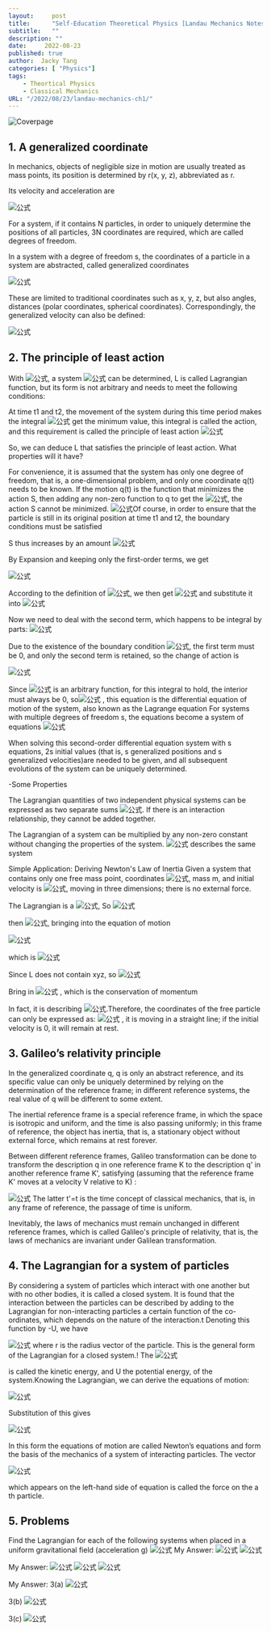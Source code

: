 ```yaml
---
layout:     post
title:      "Self-Education Theoretical Physics [Landau Mechanics Notes]  Chapter 1: The Equation of Motion"
subtitle:   ""
description: ""
date:     2022-08-23
published: true
author:  Jacky Tang
categories: [ "Physics"]
tags:
    - Theortical Physics
    - Classical Mechanics
URL: "/2022/08/23/landau-mechanics-ch1/"
---
```


<!--more-->
![Coverpage](/img/landau-mechanics-ch1/landau.jpg)
 ## 1. A generalized coordinate

In mechanics, objects of negligible size in motion are usually treated as mass points, its position is determined by r(x, y, z), abbreviated as r.

Its velocity and acceleration are 

![公式](/img/landau-mechanics-ch1/1.png)


For a system, if it contains N particles, in order to uniquely determine the positions of all particles, 3N coordinates are required, which are called degrees of freedom.

In a system with a degree of freedom s, the coordinates of a particle in a system are abstracted, called generalized coordinates

![公式](/img/landau-mechanics-ch1/2.png)

These are limited to traditional coordinates such as x, y, z, but also angles, distances (polar coordinates, spherical coordinates). Correspondingly, the generalized velocity can also be defined:

![公式](/img/landau-mechanics-ch1/3.png)

 ## 2.  The principle of least action

With ![公式](/img/landau-mechanics-ch1/4.png), a system ![公式](/img/landau-mechanics-ch1/5.png) can be determined, L is called Lagrangian function, but its form is not arbitrary and needs to meet the following conditions:

At time t1 and t2, the movement of the system during this time period makes the integral  ![公式](/img/landau-mechanics-ch1/6.svg) get the minimum value, this integral is called the action, and this requirement is called the principle of least action ![公式](/img/landau-mechanics-ch1/7.svg)

So, we can deduce L that satisfies the principle of least action. What properties will it have? 

For convenience, it is assumed that the system has only one degree of freedom, that is, a one-dimensional problem, and only one coordinate q(t) needs to be known. If the motion q(t) is the function that minimizes the action S, then adding any non-zero function to q to get the ![公式](/img/landau-mechanics-ch1/8.svg), the action S cannot be minimized. ![公式](/img/landau-mechanics-ch1/9.svg)Of course, in order to ensure that the particle is still in its original position at time t1 and t2, the boundary conditions must be satisfied

S thus increases by an amount ![公式](/img/landau-mechanics-ch1/10.svg)  

 

By Expansion and keeping only the first-order terms, we get

![公式](/img/landau-mechanics-ch1/11.svg)  

According to the definition of ![公式](/img/landau-mechanics-ch1/12.svg), we then get ![公式](/img/landau-mechanics-ch1/13.svg)  and substitute it into  ![公式](/img/landau-mechanics-ch1/14.svg)

 Now we need to deal with the second term, which happens to be integral by parts: ![公式](/img/landau-mechanics-ch1/15.svg)  

 Due to the existence of the boundary condition ![公式](/img/landau-mechanics-ch1/16.svg), the first term must be 0, and only the second term is retained, so the change of action is

![公式](/img/landau-mechanics-ch1/17.svg)  

 Since ![公式](/img/landau-mechanics-ch1/18.svg) is an arbitrary function, for this integral to hold, the interior must always be 0, so![公式](/img/landau-mechanics-ch1/19.svg) , this equation is the differential equation of motion of the system, also known as the Lagrange equation For systems with multiple degrees of freedom s, the equations become a system of equations ![公式](/img/landau-mechanics-ch1/20.svg) 

 When solving this second-order differential equation system with s equations, 2s initial values (that is, s generalized positions and s generalized velocities)are needed to be given, and all subsequent evolutions of the system can be uniquely determined.

-Some Properties

The Lagrangian quantities of two independent physical systems can be expressed as two separate sums ![公式](/img/landau-mechanics-ch1/21.svg). If there is an interaction relationship, they cannot be added together.

The Lagrangian of a system can be multiplied by any non-zero constant without changing the properties of the system. ![公式](/img/landau-mechanics-ch1/22.svg) describes the same system

 

Simple Application: Deriving Newton's Law of Inertia
Given a system that contains only one free mass point, coordinates ![公式](/img/landau-mechanics-ch1/23.svg), mass m, and initial velocity is ![公式](/img/landau-mechanics-ch1/24.svg), moving in three dimensions; there is no external force.

The Lagrangian is a ![公式](/img/landau-mechanics-ch1/25.svg),  So ![公式](/img/landau-mechanics-ch1/26.svg)

then ![公式](/img/landau-mechanics-ch1/27.svg), bringing into the equation of motion

![公式](/img/landau-mechanics-ch1/28.svg)

which is ![公式](/img/landau-mechanics-ch1/29.svg)

Since L does not contain xyz, so ![公式](/img/landau-mechanics-ch1/30.svg)

Bring in ![公式](/img/landau-mechanics-ch1/31.svg) , which is the conservation of momentum

In fact, it is describing ![公式](/img/landau-mechanics-ch1/32.svg).Therefore, the coordinates of the free particle can only be expressed as: ![公式](/img/landau-mechanics-ch1/33.svg) , it is moving in a straight line; if the initial velocity is 0, it will remain at rest.



## 3. Galileo’s relativity principle

In the generalized coordinate q, q is only an abstract reference, and its specific value can only be uniquely determined by relying on the determination of the reference frame; in different reference systems, the real value of q will be different to some extent.

The inertial reference frame is a special reference frame, in which the space is isotropic and uniform, and the time is also passing uniformly; in this frame of reference, the object has inertia, that is, a stationary object without external force, which remains at rest forever.

Between different reference frames, Galileo transformation can be done to transform the description q in one reference frame K to the description q' in another reference frame K', satisfying (assuming that the reference frame K' moves at a velocity V relative to K) :

![公式](/img/landau-mechanics-ch1/34.svg)
The latter t'=t is the time concept of classical mechanics, that is, in any frame of reference, the passage of time is uniform.

Inevitably, the laws of mechanics must remain unchanged in different reference frames, which is called Galileo's principle of relativity, that is, the laws of mechanics are invariant under Galilean transformation.



## 4. The Lagrangian for a system of particles

By considering a system of particles which interact with one another but with no other bodies, it is called a closed system. It is found that the interaction between the particles can be described by adding to the Lagrangian for non-interacting particles a certain function of the co-ordinates, which depends on the nature of the interaction.t Denoting this function by -U, we have

![公式](/img/landau-mechanics-ch1/35.png)
where r is the radius vector of the particle. This is the general form of the Lagrangian for a closed system.!
 The 
![公式](/img/landau-mechanics-ch1/36.png)


is called the kinetic energy, and U the potential energy, of the system.Knowing the Lagrangian, we can derive the equations of motion:
 
 ![公式](/img/landau-mechanics-ch1/37.png)

 Substitution of  this  gives

![公式](/img/landau-mechanics-ch1/38.png)


In this form the equations of motion are called Newton’s equations and form the basis of the mechanics of a system of interacting particles. The vector
                                                         
![公式](/img/landau-mechanics-ch1/39.png)



which appears on the left-hand side of equation is called the force on the a th particle.
 

## 5. Problems

Find the Lagrangian for each of the following systems when placed in a uniform gravitational field (acceleration g)
![公式](/img/landau-mechanics-ch1/40.png)
My Answer:
![公式](/img/landau-mechanics-ch1/41.png)
![公式](/img/landau-mechanics-ch1/42.png)

My Answer:
![公式](/img/landau-mechanics-ch1/43.png)
![公式](/img/landau-mechanics-ch1/44.png)
![公式](/img/landau-mechanics-ch1/45.png)

My Answer:
3(a)
![公式](/img/landau-mechanics-ch1/46.png)

3(b)
![公式](/img/landau-mechanics-ch1/47.png)

3(c)
![公式](/img/landau-mechanics-ch1/48.png)
